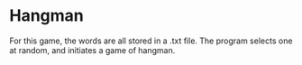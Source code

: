 # Hangman

For this game, the words are all stored in a .txt file. The program selects one at random, and initiates a game of hangman.
